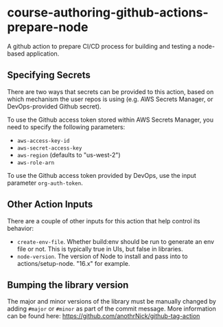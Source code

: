 # course-authoring-github-actions-prepare-node

A github action to prepare CI/CD process for building and testing a node-based application.

## Specifying Secrets

There are two ways that secrets can be provided to this action, based on which mechanism the user repos is using (e.g. AWS Secrets Manager, or DevOps-provided Github secret).

To use the Github access token stored within AWS Secrets Manager, you need to specify the following parameters:
- `aws-access-key-id`
- `aws-secret-access-key`
- `aws-region` (defaults to "us-west-2")
- `aws-role-arn`

To use the Github access token provided by DevOps, use the input parameter `org-auth-token`.

## Other Action Inputs

There are a couple of other inputs for this action that help control its behavior:
- `create-env-file`. Whether build:env should be run to generate an env file or not. This is typically true in UIs, but false in libraries.
- `node-version`. The version of Node to install and pass into to actions/setup-node. "16.x" for example.

## Bumping the library version

The major and minor versions of the library must be manually changed by adding `#major` or `#minor` as part of the commit message. More information can be found here: https://github.com/anothrNick/github-tag-action
